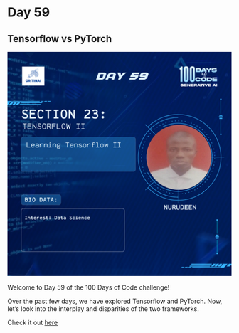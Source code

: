 # Day 59

## Tensorflow vs PyTorch

![100 days of code Day 59](../../Images/Day59.png)

Welcome to Day 59 of the 100 Days of Code challenge!


Over the past few days, we have explored Tensorflow and PyTorch. Now, let’s look into the interplay and disparities of the two frameworks.

Check it out [here](https://www.youtube.com/watch?v=4L86D_fU6sQ)

